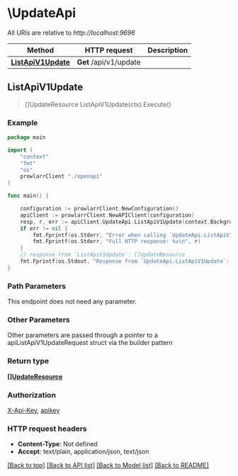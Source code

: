 # \UpdateApi

All URIs are relative to *http://localhost:9696*

Method | HTTP request | Description
------------- | ------------- | -------------
[**ListApiV1Update**](UpdateApi.md#ListApiV1Update) | **Get** /api/v1/update | 



## ListApiV1Update

> []UpdateResource ListApiV1Update(ctx).Execute()



### Example

```go
package main

import (
    "context"
    "fmt"
    "os"
    prowlarrClient "./openapi"
)

func main() {

    configuration := prowlarrClient.NewConfiguration()
    apiClient := prowlarrClient.NewAPIClient(configuration)
    resp, r, err := apiClient.UpdateApi.ListApiV1Update(context.Background()).Execute()
    if err != nil {
        fmt.Fprintf(os.Stderr, "Error when calling `UpdateApi.ListApiV1Update``: %v\n", err)
        fmt.Fprintf(os.Stderr, "Full HTTP response: %v\n", r)
    }
    // response from `ListApiV1Update`: []UpdateResource
    fmt.Fprintf(os.Stdout, "Response from `UpdateApi.ListApiV1Update`: %v\n", resp)
}
```

### Path Parameters

This endpoint does not need any parameter.

### Other Parameters

Other parameters are passed through a pointer to a apiListApiV1UpdateRequest struct via the builder pattern


### Return type

[**[]UpdateResource**](UpdateResource.md)

### Authorization

[X-Api-Key](../README.md#X-Api-Key), [apikey](../README.md#apikey)

### HTTP request headers

- **Content-Type**: Not defined
- **Accept**: text/plain, application/json, text/json

[[Back to top]](#) [[Back to API list]](../README.md#documentation-for-api-endpoints)
[[Back to Model list]](../README.md#documentation-for-models)
[[Back to README]](../README.md)

